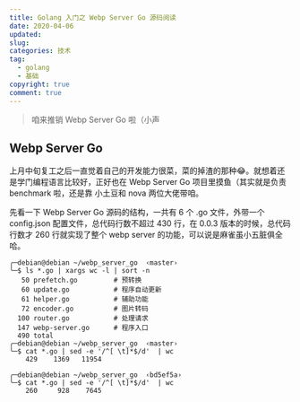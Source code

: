 ```yaml
---
title: Golang 入门之 Webp Server Go 源码阅读
date: 2020-04-06
updated:
slug:
categories: 技术
tag:
  - golang
  - 基础
copyright: true
comment: true
---
```


>   咱来推销 Webp Server Go 啦（小声

## Webp Server Go

上月中旬复工之后一直觉着自己的开发能力很菜，菜的掉渣的那种😂。就想着还是学门编程语言比较好，正好也在 Webp Server Go 项目里摸鱼（其实就是负责 benchmark 啦，还是靠 小土豆和 nova 两位大佬带咱。

先看一下 Webp Server Go 源码的结构，一共有 6 个 .go 文件，外带一个 config.json 配置文件，总代码行数不超过 430 行，在 0.0.3 版本的时候，总代码行数才 260 行就实现了整个 webp server 的功能，可以说是麻雀虽小五脏俱全哈。

```shell
╭─debian@debian ~/webp_server_go  ‹master›
╰─$ ls *.go | xargs wc -l | sort -n
   50 prefetch.go         # 预转换
   60 update.go           # 程序自动更新
   61 helper.go           # 辅助功能
   72 encoder.go          # 图片转码
  100 router.go           # 处理请求
  147 webp-server.go      # 程序入口
  490 total
╭─debian@debian ~/webp_server_go  ‹master›
╰─$ cat *.go | sed -e '/^[ \t]*$/d'  | wc
    429    1369   11954
    
╭─debian@debian ~/webp_server_go  ‹bd5ef5a›
╰─$ cat *.go | sed -e '/^[ \t]*$/d'  | wc
    260     928    7645
```

